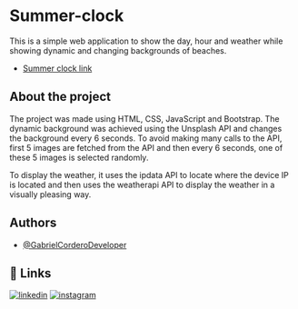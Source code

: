 # Summer-clock


This is a simple web application to show the day, hour and weather while showing dynamic and changing backgrounds of beaches.

- [Summer clock link](https://gabrielcorderodeveloper.github.io/Summer-clock/)



## About the project
The project was made using HTML, CSS, JavaScript and Bootstrap. The dynamic background was achieved using the Unsplash API and changes the background every 6 seconds. To avoid making many calls to the API, first 5 images are fetched from the API and then every 6 seconds, one of these 5 images is selected randomly.

To display the weather, it uses the ipdata API to locate where the device IP is located and then uses the weatherapi API to display the weather in a visually pleasing way.


## Authors

- [@GabrielCorderoDeveloper](https://github.com/GabrielCorderoDeveloper)


## 🔗 Links

[![linkedin](https://img.shields.io/badge/linkedin-0A66C2?style=for-the-badge&logo=linkedin&logoColor=white)](https://www.linkedin.com/in/gabriel-cordero-0960b9244/)
[![instagram](https://img.shields.io/badge/Instagram-E4405F?style=for-the-badge&logo=instagram&logoColor=white)](https://www.instagram.com/gabriel_coder47/)
